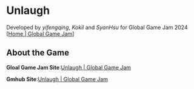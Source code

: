 # Unlaugh

Developed by *yifengqing*, *Kokil* and *SyanHsu*  for Global Game Jam 2024 [[Home | Global Game Jam](https://globalgamejam.org/)]

## About the Game

**Gloal Game Jam Site**:[Unlaugh | Global Game Jam](https://globalgamejam.org/games/2024/unlaugh-7)

**Gmhub Site**:[Unlaugh | Global Game Jam](https://globalgamejam.org/games/2024/unlaugh-7)

